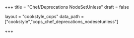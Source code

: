 +++
title = "Chef/Deprecations NodeSetUnless"
draft = false

layout = "cookstyle_cops"
data_path = ["cookstyle","cops_chef_deprecations_nodesetunless"]

+++

<!-- The content of this page is automatically generated from the
cops_chef_deprecations_nodesetunless.yml file in github.com/chef/cookstyle/blob/master/docs-chef-io/data/cookstyle/. -->
